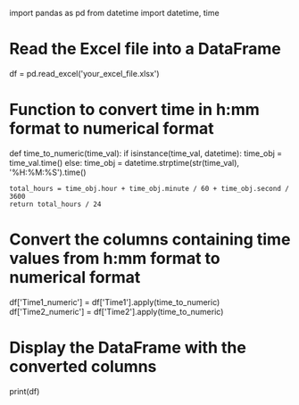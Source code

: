 import pandas as pd
from datetime import datetime, time

# Read the Excel file into a DataFrame
df = pd.read_excel('your_excel_file.xlsx')

# Function to convert time in h:mm format to numerical format
def time_to_numeric(time_val):
    if isinstance(time_val, datetime):
        time_obj = time_val.time()
    else:
        time_obj = datetime.strptime(str(time_val), '%H:%M:%S').time()
    
    total_hours = time_obj.hour + time_obj.minute / 60 + time_obj.second / 3600
    return total_hours / 24

# Convert the columns containing time values from h:mm format to numerical format
df['Time1_numeric'] = df['Time1'].apply(time_to_numeric)
df['Time2_numeric'] = df['Time2'].apply(time_to_numeric)

# Display the DataFrame with the converted columns
print(df)

